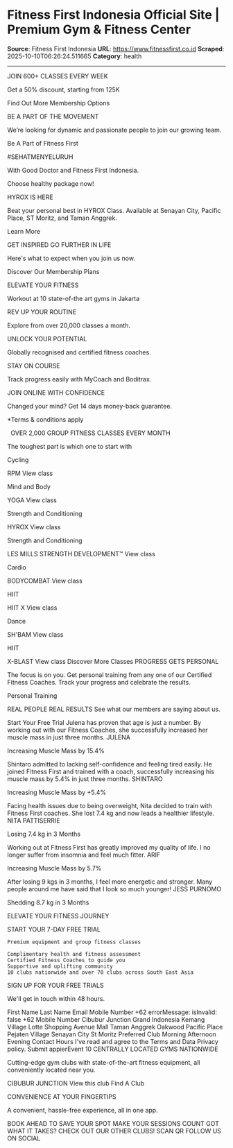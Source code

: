 # Fitness First Indonesia Official Site | Premium Gym & Fitness Center

**Source**: Fitness First Indonesia
**URL**: https://www.fitnessfirst.co.id
**Scraped**: 2025-10-10T06:26:24.511665
**Category**: health

---

JOIN 600+ CLASSES EVERY WEEK

Get a 50% discount, starting from 125K

Find Out More
Membership Options

BE A PART OF THE MOVEMENT

We’re looking for dynamic and passionate people to join our growing team.

Be A Part of Fitness First

#SEHATMENYELURUH

With Good Doctor and Fitness First Indonesia.

Choose healthy package now!

HYROX IS HERE

Beat your personal best in HYROX Class. Available at Senayan City, Pacific Place, ST Moritz, and Taman Anggrek.

Learn More

GET INSPIRED
GO FURTHER IN LIFE

Here's what to expect when you join us now.

Discover Our Membership Plans

ELEVATE YOUR FITNESS

Workout at 10 state-of-the art gyms in Jakarta

REV UP YOUR ROUTINE

Explore from over 20,000 classes a month.

UNLOCK YOUR POTENTIAL

Globally recognised and certified fitness coaches.

STAY ON COURSE

Track progress easily with MyCoach and Boditrax.

JOIN ONLINE WITH CONFIDENCE

Changed your mind? Get 14 days money-back guarantee.

*Terms & conditions apply


 
OVER 2,000 GROUP FITNESS CLASSES EVERY MONTH

The toughest part is which one to start with

Cycling

RPM
View class

Mind and Body

YOGA
View class

Strength and Conditioning

HYROX
View class

Strength and Conditioning

LES MILLS STRENGTH DEVELOPMENT™
View class

Cardio

BODYCOMBAT
View class

HIIT

HIIT X
View class

Dance

SH'BAM
View class

HIIT

X-BLAST
View class
Discover More Classes
PROGRESS GETS
PERSONAL

The focus is on you. Get personal training from any one of our Certified Fitness Coaches.
Track your progress and celebrate the results.

Personal Training

REAL PEOPLE REAL RESULTS
​See what our members are saying about us.

Start Your Free Trial
Julena has proven that age is just a number. By working out with our Fitness Coaches, she successfully increased her muscle mass in just three months.
JULENA

Increasing Muscle Mass by 15.4%

Shintaro admitted to lacking self-confidence and feeling tired easily. He joined Fitness First and trained with a coach, successfully increasing his muscle mass by 5.4% in just three months.
SHINTARO

Increasing Muscle Mass by +5.4%

Facing health issues due to being overweight, Nita decided to train with Fitness First coaches. She lost 7.4 kg and now leads a healthier lifestyle.
NITA PATTISERRIE

Losing 7.4 kg in 3 Months

Working out at Fitness First has greatly improved my quality of life. I no longer suffer from insomnia and feel much fitter.
ARIF

Increasing Muscle Mass by 5.7%

After losing 9 kgs in 3 months, I feel more energetic and stronger. Many people around me have said that I look so much younger!
JESS PURNOMO

Shedding 8.7 kg in 3 Months

ELEVATE YOUR FITNESS JOURNEY

START YOUR 7-DAY FREE TRIAL

	Premium equipment and group fitness classes

	Complimentary health and fitness assessment
	Certified Fitness Coaches to guide you
	Supportive and uplifting community
	10 clubs nationwide and over 70 clubs across South East Asia
SIGN UP FOR YOUR
FREE TRIALS

We'll get in touch within 48 hours.

First Name
Last Name
Email
Mobile Number
+62
errorMessage:
isInvalid: false
+62
Mobile Number
Cibubur Junction
Grand Indonesia
Kemang Village
Lotte Shopping Avenue
Mall Taman Anggrek
Oakwood
Pacific Place
Pejaten Village
Senayan City
St Moritz
Preferred Club
Morning
Afternoon
Evening
Contact Hours
I've read and agree to the Terms and Data Privacy policy.
Submit
appierEvent
10 CENTRALLY LOCATED GYMS NATIONWIDE

Cutting-edge gym clubs with state-of-the-art fitness equipment, all conveniently located near you.

CIBUBUR JUNCTION
View this club
Find A Club

CONVENIENCE AT YOUR FINGERTIPS

A convenient, hassle-free experience, all in one app. 

BOOK AHEAD TO SAVE YOUR SPOT
MAKE YOUR SESSIONS COUNT
GOT WHAT IT TAKES?
CHECK OUT OUR OTHER CLUBS!
SCAN QR
FOLLOW US ON SOCIAL
